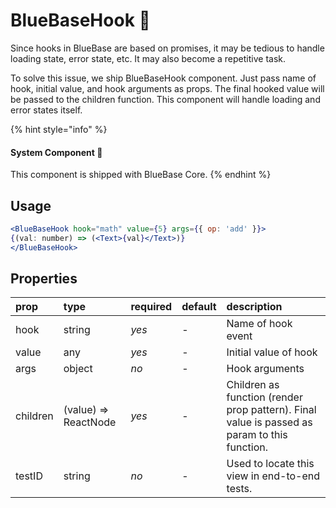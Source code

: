 # BlueBaseHook 📌

Since hooks in BlueBase are based on promises, it may be tedious to handle loading state, error state, etc. It may also become a repetitive task.

To solve this issue, we ship BlueBaseHook component. Just pass name of hook, initial value, and hook arguments as props. The final hooked value will be passed to the children function. This component will handle loading and error states itself.

{% hint style="info" %}
#### System Component 📌

This component is shipped with BlueBase Core.
{% endhint %}

## Usage

```jsx
<BlueBaseHook hook="math" value={5} args={{ op: 'add' }}>
{(val: number) => (<Text>{val}</Text>)}
</BlueBaseHook>
```

## Properties

| prop | type | required | default | description |
| :--- | :--- | :--- | :--- | :--- |
| hook | string | _yes_ | - | Name of hook event |
| value | any | _yes_ | - | Initial value of hook |
| args | object | _no_ | - | Hook arguments |
| children | \(value\) =&gt; ReactNode | _yes_ | - | Children as function \(render prop pattern\). Final value is passed as param to this function. |
| testID | string | _no_ | - | Used to locate this view in end-to-end tests. |



